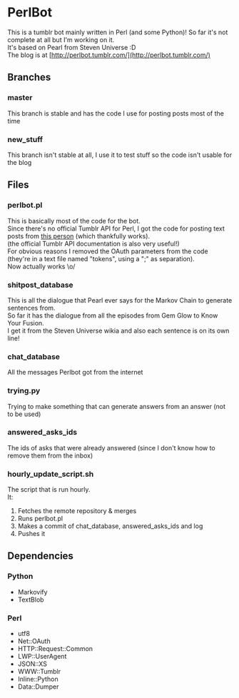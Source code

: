 # PerlBot
This is a tumblr bot mainly written in Perl (and some Python)! So far it's not complete at all but I'm working on it.<br/>
It's based on Pearl from Steven Universe :D<br/>
The blog is at [http://perlbot.tumblr.com/](http://perlbot.tumblr.com/)

## Branches
### master
This branch is stable and has the code I use for posting posts most of the time
### new_stuff
This branch isn't stable at all, I use it to test stuff so the code isn't usable for the blog

## Files
### perlbot.pl
This is basically most of the code for the bot.<br/>
Since there's no official Tumblr API for Perl, I got the code for posting text posts from [this person](https://txlab.wordpress.com/2011/09/03/using-tumblr-api-v2-from-perl/#comment-7004) (which thankfully works).<br/>
(the official Tumblr API documentation is also very useful!)</br>
For obvious reasons I removed the OAuth parameters from the code (they're in a text file named "tokens", using a ";" as separation).<br/>
Now actually works \o/

### shitpost_database
This is all the dialogue that Pearl ever says for the Markov Chain to generate sentences from.<br/>
So far it has the dialogue from all the episodes from Gem Glow to Know Your Fusion.<br/>
I get it from the Steven Universe wikia and also each sentence is on its own line!

### chat_database
All the messages Perlbot got from the internet

### trying.py
Trying to make something that can generate answers from an answer (not to be used)

### answered\_asks\_ids
The ids of asks that were already answered (since I don't know how to remove them from the inbox)

### hourly\_update\_script.sh
The script that is run hourly.<br/>
It:
1.	Fetches the remote repository & merges
2.	Runs perlbot.pl
3.	Makes a commit of chat_database, answered\_asks\_ids and log
4.	Pushes it

## Dependencies
### Python
*	Markovify
*	TextBlob

### Perl
*	utf8
*	Net::OAuth
*	HTTP::Request::Common
*	LWP::UserAgent
*	JSON::XS
*	WWW::Tumblr
*	Inline::Python
*	Data::Dumper
